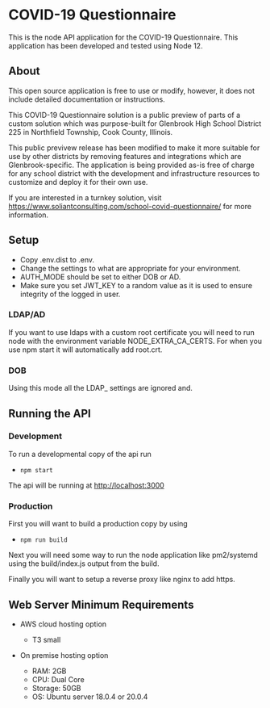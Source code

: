 # COVID-19 Questionnaire
This is the node API application for the COVID-19 Questionnaire. This application has been developed and tested using Node 12.

## About

This open source application is free to use or modify, however, it does not include detailed documentation or instructions.

This COVID-19 Questionnaire solution is a public preview of parts of a custom solution which was purpose-built for Glenbrook High School District 225 in Northfield Township, Cook County, Illinois.

This public previvew release has been modified to make it more suitable for use by other districts by removing features and integrations which are Glenbrook-specific. The application is being provided as-is free of charge for any school district with the development and infrastructure resources to customize and deploy it for their own use.

If you are interested in a turnkey solution, visit https://www.soliantconsulting.com/school-covid-questionnaire/ for more information.

## Setup
* Copy .env.dist to .env.
* Change the settings to what are appropriate for your environment.  
* AUTH_MODE should be set to either DOB or AD.
* Make sure you set JWT_KEY to a random value as it is used to ensure integrity of the logged in user. 

### LDAP/AD

If you want to use ldaps with a custom root certificate you will need to run node with the environment variable NODE_EXTRA_CA_CERTS.  For when you use npm start it will automatically add root.crt.

### DOB

Using this mode all the LDAP_ settings are ignored and.

## Running the API

### Development
To run a developmental copy of the api run
* `npm start`

The api will be running at [http://localhost:3000](http://localhost:3000)

### Production
First you will want to build a production copy by using
* `npm run build`

Next you will need some way to run the node application like pm2/systemd using the build/index.js output from the build.

Finally you will want to setup a reverse proxy like nginx to add https.

## Web Server Minimum Requirements

* AWS cloud hosting option
  * T3 small

* On premise hosting option
  * RAM: 2GB
  * CPU: Dual Core
  * Storage: 50GB
  * OS: Ubuntu server 18.0.4 or 20.0.4

